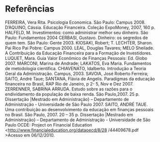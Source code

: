 # Referências

FERREIRA, Vera Rita. Psicologia Economica. São Paulo: Campus 2008.
D’AQUINO, Cássia. Educação Financeira. Coleção ExpoMoney, 2007, 160 p.
HALFELD, M. Investimentos: como administrar melhor seu dinheiro. São Paulo:
Fundamentos 2004
CERBASI, Gustavo. Dinheiro: os segredos de quem tem. São Paulo: Gente 2003.
KIOSAKI, Robert; T. LECHTER, Sharon. Pai Rico Pai Pobre: Campus 2000.
LEAL, Douglas Tavares; MELO Sheilade. A Contribuição da Educação
Financeira para a
Formação de Investidores.
LUQUET, Mara. Guia Valor Econômico de Finanças Pessoais: Ed. Globo 2007.
MARCONI, Marina de Andrade; LAKATOS, Eva Maria. Fundamentos de
metodologia
científica.
CHIAVENATO, Idalberto. Introdução a Teoria Geral da Administração. Campus,
2003.
SAVOIA, José Roberto Ferreira; SAITO, André Taue; SANTANA, Flávia de
Angelis.
Paradigmas da educação financeira no Brasil, RAP Rio de Janeiro, p 2- 5, Nov e
Dez 2007.
ZERRENNER, SABRINA ARRUDA. Estudo sobre as razões para o
endividamento da
população de baixa renda. São Paulo,2007. 25 p. Dissertação |Mestrado em
Administração}
– Departamento de Administração - Universidade de São Paulo 2007.
SAITO, ANDRÉ TAUE. Uma contribuição ao desenvolvimento da educação em
finanças
pessoais no Brasil. São Paulo, 2007. 20 – 35 p. Dissertação |Mestrado em
Administração} –
Departamento de Administração - Universidade de São Paulo
OCDE: Project on Financial Education
<http://www.financialeducation.org/dataoecd/8/28
/44409678.pdf >Acesso em 06/12/2010.
